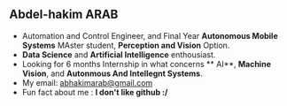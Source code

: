 ## Abdel-hakim ARAB
- Automation and Control Engineer, and Final Year **Autonomous Mobile Systems** MAster student, **Perception and Vision** Option.
- **Data Science** and **Artificial Intelligence** enthousiast.
- Looking for 6 months Internship  in what concerns ** AI**, **Machine Vision**, and **Autonmous And Intellegnt Systems**.
- My email: abhakimarab@gmail.com
- Fun fact about me : **I don't like github :/**

